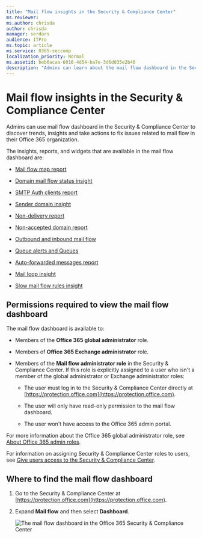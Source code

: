 ```yaml
---
title: "Mail flow insights in the Security & Compliance Center"
ms.reviewer: 
ms.author: chrisda
author: chrisda
manager: serdars
audience: ITPro
ms.topic: article
ms.service: O365-seccomp
localization_priority: Normal
ms.assetid: beb6acaa-6016-4d54-ba7e-3d6d035e2b46
description: "Admins can learn about the mail flow dashboard in the Security & Compliance Center."
---
```


# Mail flow insights in the Security & Compliance Center

Admins can use mail flow dashboard in the Security & Compliance Center to discover trends, insights and take actions to fix issues related to mail flow in their Office 365 organization.

The insights, reports, and widgets that are available in the mail flow dashboard are:

- [Mail flow map report](mfi-mail-flow-map-report.md)

- [Domain mail flow status insight](mfi-domain-mail-flow-status-insight.md)

- [SMTP Auth clients report](mfi-smtp-auth-clients-report.md)

- [Sender domain insight](mfi-sender-domain-insight.md)

- [Non-delivery report](mfi-non-delivery-report.md)

- [Non-accepted domain report](mfi-non-accepted-domain-report.md)

- [Outbound and inbound mail flow](mfi-outbound-and-inbound-mail-flow.md)

- [Queue alerts and Queues](mfi-queue-alerts-and-queues.md)

- [Auto-forwarded messages report](mfi-auto-forwarded-messages-report.md)

- [Mail loop insight](mfi-mail-loop-insight.md)

- [Slow mail flow rules insight](mfi-slow-mail-flow-rules-insight.md)

## Permissions required to view the mail flow dashboard

The mail flow dashboard is available to:

- Members of the **Office 365 global administrator** role.

- Members of **Office 365 Exchange administrator** role.

- Members of the **Mail flow administrator role** in the Security & Compliance Center. If this role is explicitly assigned to a user who isn't a member of the global administrator or Exchange administrator roles:

  - The user must log in to the Security & Compliance Center directly at [https://protection.office.com](https://protection.office.com).

  - The user will only have read-only permission to the mail flow dashboard.

  - The user won't have access to the Office 365 admin portal.

For more information about the Office 365 global administrator role, see [About Office 365 admin roles](https://docs.microsoft.com/office365/admin/add-users/about-admin-roles).

For information on assigning Security & Compliance Center roles to users, see [Give users access to the Security & Compliance Center](https://docs.microsoft.com/office365/securitycompliance/grant-access-to-the-security-and-compliance-center).

## Where to find the mail flow dashboard

1. Go to the Security & Compliance Center at [https://protection.office.com](https://protection.office.com).

2. Expand **Mail flow** and then select **Dashboard**.

   ![The mail flow dashboard in the Office 365 Security & Compliance Center](media/mail-flow-dashboard-v2.png)
